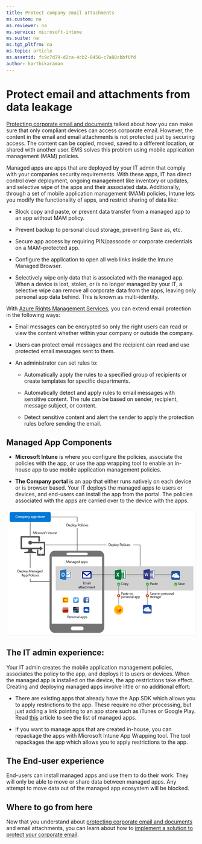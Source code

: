 ```yaml
---
title: Protect company email attachments
ms.custom: na
ms.reviewer: na
ms.service: microsoft-intune
ms.suite: na
ms.tgt_pltfrm: na
ms.topic: article
ms.assetid: fc9c7d79-d2ca-4cb2-8456-c7a88cbbf6fd
author: karthikaraman
---
```

# Protect email and attachments from data leakage
[Protecting corporate email and documents](../Solutions/protect-corporate-email-documents.md) talked about how you can make sure that only compliant devices can access corporate email. However, the content in the email and email attachments is not protected just by securing access. The content can be copied, moved, saved to a different location, or shared with another user. EMS solves this problem using mobile application management (MAM) policies.

Managed apps are apps that are deployed by your IT admin that comply with your companies security requirements. With these apps, IT has direct control over deployment, ongoing management like inventory or updates, and selective wipe of the apps and their associated data. Additionally, through a set of mobile application management (MAM) policies, Intune lets you modify the functionality of apps, and restrict sharing of data like:

-   Block copy and paste, or prevent data transfer from a managed app to an app without MAM policy.

-   Prevent backup to personal cloud storage, preventing Save as, etc.

-   Secure app access by requiring PIN/passcode or corporate credentials on a MAM-protected app.

-   Configure the application to open all web links inside the Intune Managed Browser.

-   Selectively wipe only data that is associated with the managed app. When a device is lost, stolen, or is no longer managed by your IT, a selective wipe can remove all corporate data from the apps, leaving only personal app data behind. This is known as multi-identity.

With [Azure Rights Management Services](https://technet.microsoft.com/en-us/library/jj585026.aspx), you can extend email protection in the following ways:

-   Email messages can be encrypted so only the right users can read or view the content whether within your company or outside the company.

-   Users can protect email messages and the recipient can read and use protected email messages sent to them.

-   An administrator can set rules to:

    -   Automatically apply the rules to a specified group of recipients or create templates for specific departments.

    -   Automatically detect and apply rules to email messages with sensitive content. The rule can be based on sender, recipient, message subject, or content.

    -   Detect sensitive content and alert the sender to apply the protection rules before sending the email.

## Managed App Components

-   **Microsoft Intune** is where you configure the policies, associate the policies with the app, or use the app wrapping tool to enable an in-house app to use mobile application management policies.

-   **The Company portal** is an app that either runs natively on each device or is browser based. Your IT deploys the managed apps to users or devices, and end-users can install the app from the portal. The policies associated with the apps are carried over to the device with the apps.

![Graphic showing how policies for managed apps are handled through the company portal and Microsoft Intune](./media/ProtectEmail/CADataSheet-Diagram-Apps.png)

## The IT admin experience:
Your IT admin creates the mobile application management policies, associates the policy to the app, and deploys it to users or devices. When the managed app is installed on the device, the app restrictions take effect. Creating and deploying managed apps involve little or no additional effort:

-   There are existing apps that already have the App SDK which allows you to apply restrictions to the app. These require no other processing, but just adding a link pointing to an app store such as iTunes or Google Play. Read [this](https://technet.microsoft.com/en-us/library/dn708489.aspx) article to see the list of managed apps.

-   If you want to manage apps that are created in-house, you can repackage the apps with Microsoft Intune App Wrapping tool. The tool repackages the app which allows you to apply restrictions to the app.

## The End-user experience
End-users can install managed apps and use them to do their work. They will only be able to move or share data between managed apps. Any attempt to move data out of the managed app ecosystem will be blocked.

## Where to go from here
Now that you understand about [protecting corporate email and documents](../Solutions/protect-corporate-email-documents.md) and email attachments, you can learn about how to [implement a solution to protect your corporate email](../Solutions/implement-solution.md).
